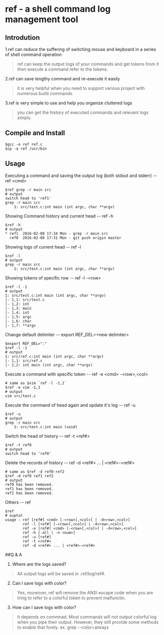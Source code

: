 # ref - a shell command log management tool

## Introdution
1.ref can reduce the suffering of switching mouse and keyboard in a series of shell command operation
> ref can keep the output logs of your commands and get tokens from it then execute a command refer to the tokens.

2.ref can save lengthy command and re-execute it easily
> it is very helpful when you need to support various project with numerous build commands.

3.ref is very simple to use and help you organize cluttered logs
> you can get the history of executed commands and relevant logs simply.

## Compile and Install
```shell
$gcc -o ref ref.c
$cp -a ref /usr/bin
```
## Usage
Executing a command and saving the output log (both stdout and stderr) -- ref \<cmd\>
```shell
$ref grep -r main src
# output
switch head to 'ref1'
grep -r main src
    1: src/test.c:int main (int argc, char **argv)
```

Showing Command history and current head -- ref -h
```shell
$ref -h
# output
* ref1  2016-02-08 17:34 Mon - grep -r main src
  ref0  2016-02-08 17:31 Mon - git push origin master
```

Showing logs of current head -- ref -l
```shell
$ref -l
# output
grep -r main src
    1: src/test.c:int main (int argc, char **argv)
```

Showing tokens of specific row -- ref -l -\<row\>
```shell
$ref -l -1
# output
1: src/test.c:int main (int argc, char **argv)
|- 1,1: src/test.c
|- 1,2: int
|- 1,3: main
|- 1,4: int
|- 1,5: argc
|- 1,6: char
|- 1,7: **argv
```

Change default delimiter -- export REF_DEL=\<new delimiter\>
```shell
$export REF_DEL=":"
$ref -l -1
# output
1: src/ref.c:int main (int argc, char **argv)
|- 1,1: src/ref.c
|- 1,2: int main (int argc, char **argv)
```

Execute a command with specific token -- ref -e \<cmd\> -\<row\>,\<col\>
```shell
# same as $vim `ref -l -1,1`
$ref -e vim -1,1
# output
vim src/test.c
```

Execute the command of head again and update it's log -- ref -u
```shell
$ref -u
# output
grep -r main src
    1: src/test.c:int main (void)
```

Switch the head of history -- ref -t <ref#>
```shell
$ref -t ref0
# output
switch head to 'ref0'
```

Delete the records of history -- ref -d \<ref#\> ... | \<ref#\>-\<ref#\>
```shell
# same as $ref -d ref0-ref2
$ref -d ref0 ref1 ref2
# output
ref0 has been removed.
ref1 has been removed.
ref2 has been removed.
```

Others -- ref
```shell
$ref
# ouptut
usage : ref [ref#] <cmd> [-<row>[,<col>] | -d<row>,<col>]
        ref -l [ref#] [-<row>[,<col>] | -d<row>,<col>]
        ref -e [ref#] <cmd> [-<row>[,<col>] | -d<row>,<col>]
        ref -h [-all | -n <num>]
        ref -u [ref#]
        ref -t <ref#>
        ref -d <ref#> ... | <ref#>-<ref#>
```

##Q & A
1. Where are the logs saved?
> All output logs will be saved in .ref/log/ref#.

2. Can I save logs with color?
> Yes, moreover, ref will remove the ANSI escape code when you are tring to refer to a colorful token to prevent malfunctin.

3. How can I save logs with color?
> It depends on commnad. Most commands will not output colorful log when you pipe their output. However, they still provide some methods to enable that forely. ex. grep --color=always

